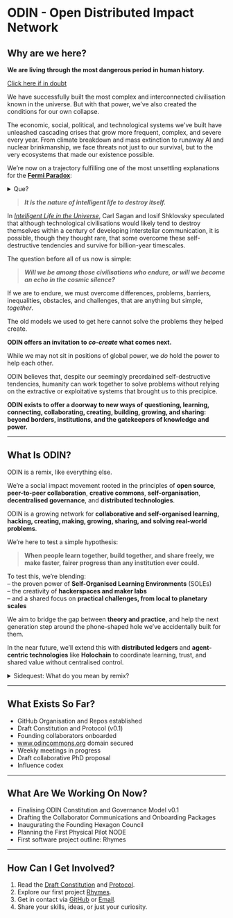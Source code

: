 <!--
ODIN README v0.1
Co-created by Sigy and Æye (ChatGPT) (and very briefly Jess) – 2025
This document is part of the ODIN Commons and licensed under Creative Commons Legal Code.
-->
# ODIN - Open Distributed Impact Network

## Why are we here?

**We are living through the most dangerous period in human history.**

[Click here if in doubt](https://thebulletin.org/doomsday-clock/2025-statement/)

We have successfully built the most complex and interconnected civilisation known in the universe. But with that power, we’ve also created the conditions for our own collapse.

The economic, social, political, and technological systems we've built have unleashed cascading crises that grow more frequent, complex, and severe every year.
From climate breakdown and mass extinction to runaway AI and nuclear brinkmanship, we face threats not just to our survival, but to the very ecosystems that made our existence possible.

We’re now on a trajectory fulfilling one of the most unsettling explanations for the [**Fermi Paradox**](https://en.wikipedia.org/wiki/Fermi_paradox#cite_note-98):

<details>
<summary> Que?</summary>

The **Fermi Paradox** is the contradiction between the high likelihood of intelligent extraterrestrial life in the universe and our total lack of contact with or evidence for it.

In simple terms:

> _If the universe is vast and ancient, where is everyone?_

One possible answer is disturbing: intelligent life tends to destroy itself before it can spread or be noticed.

</details>

> _**It is the nature of intelligent life to destroy itself.**_

In [_Intelligent Life in the Universe_](https://dn790001.ca.archive.org/0/items/SaganIL/SaganIntelligentLife.pdf), Carl Sagan and Iosif Shklovsky speculated that although technological civilisations would likely tend to destroy themselves within a century of developing interstellar communication, it is possible, though they thought rare, that some overcome these self-destructive tendencies and survive for billion-year timescales.

The question before all of us now is simple:

> _**Will we be among those civilisations who endure, or will we become an echo in the cosmic silence?**_

If we are to endure, we must overcome differences, problems, barriers, inequalities, obstacles, and challenges, that are anything but simple, _together_.

The old models we used to get here cannot solve the problems they helped create.

**ODIN offers an invitation to _co-create_ what comes next.**

While we may not sit in positions of global power, we _do_ hold the power to help each other.

ODIN believes that, despite our seemingly preordained self-destructive tendencies, humanity can work together to solve problems without relying on the extractive or exploitative systems that brought us to this precipice.

**ODIN exists to offer a doorway to new ways of questioning, learning, connecting, collaborating, creating, building, growing, and sharing: beyond borders, institutions, and the gatekeepers of knowledge and power.**

---

## What Is ODIN?

ODIN is a remix, like everything else.

We’re a social impact movement rooted in the principles of **open source**, **peer-to-peer collaboration**, **creative commons**, **self-organisation**, **decentralised governance**, and **distributed technologies**.

ODIN is a growing network for **collaborative and self-organised learning, hacking, creating, making, growing, sharing, and solving real-world problems**.

We’re here to test a simple hypothesis:

> **When people learn together, build together, and share freely, we make faster, fairer progress than any institution ever could.**

To test this, we’re blending:  
– the proven power of **Self-Organised Learning Environments** (SOLEs)  
– the creativity of **hackerspaces and maker labs**  
– and a shared focus on **practical challenges, from local to planetary scales**

We aim to bridge the gap between **theory and practice**, and help the next generation step around the phone-shaped hole we’ve accidentally built for them.

In the near future, we’ll extend this with **distributed ledgers** and **agent-centric technologies** like **Holochain** to coordinate learning, trust, and shared value without centralised control.

<details>
<summary> Sidequest: What do you mean by remix?</summary>

If you didn’t know already, [Everything is a Remix](https://www.everythingisaremix.info/watch-the-series).

ODIN builds on the legacy of P2P culture, creative commons, open-source collaboration, and peer production. It remixes these ideas to serve the present moment.

</details>

---

## What Exists So Far?

- GitHub Organisation and Repos established
- Draft Constitution and Protocol (v0.1)
- Founding collaborators onboarded
- www.odincommons.org domain secured
- Weekly meetings in progress
- Draft collaborative PhD proposal
- Influence codex

---

## What Are We Working On Now?

- Finalising ODIN Constitution and Governance Model v0.1
- Drafting the Collaborator Communications and Onboarding Packages
- Inaugurating the Founding Hexagon Council
- Planning the First Physical Pilot NODE
- First software project outline: Rhymes

---

## How Can I Get Involved?

1. Read the [Draft Constitution](https://github.com/ODINcommons/the-beginning/blob/main/ODIN%20Constitution%20v0.1.md) and [Protocol](https://github.com/ODINcommons/the-beginning/blob/main/ODIN%20Core%20Protocol%20v0.1.md).
2. Explore our first project [Rhymes](https://github.com/ODINcommons/Rhymes).
3. Get in contact via [GitHub](https://github.com/SeaWizard-ODIN) or [Email](mailto:sigypearce@pm.me).
4. Share your skills, ideas, or just your curiosity.
